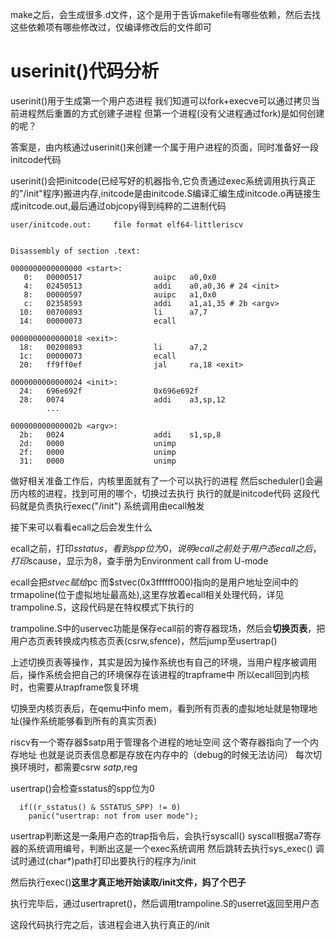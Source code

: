 make之后，会生成很多.d文件，这个是用于告诉makefile有哪些依赖，然后去找这些依赖项有哪些修改过，仅编译修改后的文件即可

# userinit()代码分析
userinit()用于生成第一个用户态进程
我们知道可以fork+execve可以通过拷贝当前进程然后重置的方式创建子进程
但第一个进程(没有父进程通过fork)是如何创建的呢？

答案是，由内核通过userinit()来创建一个属于用户进程的页面，同时准备好一段initcode代码

userinit()会把initcode(已经写好的机器指令,它负责通过exec系统调用执行真正的"/init"程序)搬进内存,initcode是由initcode.S编译汇编生成initcode.o再链接生成initcode.out,最后通过objcopy得到纯粹的二进制代码
```
user/initcode.out:     file format elf64-littleriscv


Disassembly of section .text:

0000000000000000 <start>:
   0:   00000517                auipc   a0,0x0
   4:   02450513                addi    a0,a0,36 # 24 <init>
   8:   00000597                auipc   a1,0x0
   c:   02358593                addi    a1,a1,35 # 2b <argv>
  10:   00700893                li      a7,7
  14:   00000073                ecall

0000000000000018 <exit>:
  18:   00200893                li      a7,2
  1c:   00000073                ecall
  20:   ff9ff0ef                jal     ra,18 <exit>

0000000000000024 <init>:
  24:   696e692f                0x696e692f
  28:   0074                    addi    a3,sp,12
        ...

000000000000002b <argv>:
  2b:   0024                    addi    s1,sp,8
  2d:   0000                    unimp
  2f:   0000                    unimp
  31:   0000                    unimp
```

做好相关准备工作后，内核里面就有了一个可以执行的进程
然后scheduler()会遍历内核的进程，找到可用的哪个，切换过去执行
执行的就是initcode代码
这段代码就是负责执行exec("/init")
系统调用由ecall触发

接下来可以看看ecall之后会发生什么

ecall之前，打印$sstatus，看到spp位为0，说明ecall之前处于用户态
ecall之后，打印$scause，显示为8，查手册为Environment call from U-mode

ecall会把$stvec赋给$pc
而$stvec(0x3ffffff000)指向的是用户地址空间中的trmapoline(位于虚拟地址最高处),这里存放着ecall相关处理代码，详见trampoline.S，这段代码是在特权模式下执行的

trampoline.S中的uservec功能是保存ecall前的寄存器现场，然后会**切换页表**，把用户态页表转换成内核态页表(csrw,sfence)，然后jump至usertrap()

上述切换页表等操作，其实是因为操作系统也有自己的环境，当用户程序被调用后，操作系统会把自己的环境保存在该进程的trapframe中
所以ecall回到内核时，也需要从trapframe恢复环境

切换至内核页表后，在qemu中info mem，看到所有页表的虚拟地址就是物理地址(操作系统能够看到所有的真实页表)

riscv有一个寄存器$satp用于管理各个进程的地址空间
这个寄存器指向了一个内存地址
也就是说页表信息都是存放在内存中的（debug的时候无法访问）
每次切换环境时，都需要csrw $satp,$reg


usertrap()会检查sstatus的spp位为0
```
  if((r_sstatus() & SSTATUS_SPP) != 0)
    panic("usertrap: not from user mode");
```

usertrap判断这是一条用户态的trap指令后，会执行syscall()
syscall根据a7寄存器的系统调用编号，判断出这是一个exec系统调用
然后跳转去执行sys_exec()
调试时通过(char*)path打印出要执行的程序为/init

然后执行exec()**这里才真正地开始读取/init文件，妈了个巴子**

执行完毕后，通过usertrapret()，然后调用trampoline.S的userret返回至用户态

这段代码执行完之后，该进程会进入执行真正的/init